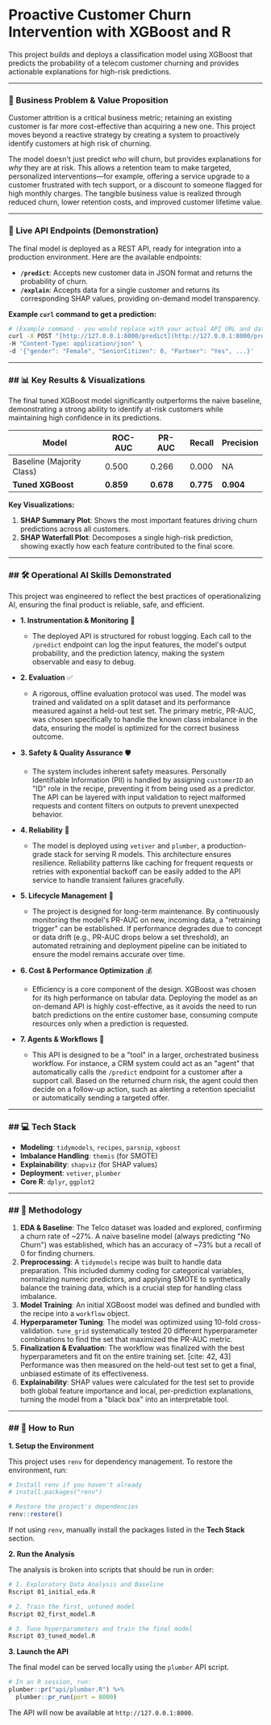 # Proactive Customer Churn Intervention with XGBoost and R

This project builds and deploys a classification model using XGBoost that predicts the probability of a telecom customer churning and provides actionable explanations for high-risk predictions.

---

### 💼 Business Problem & Value Proposition

Customer attrition is a critical business metric; retaining an existing customer is far more cost-effective than acquiring a new one. This project moves beyond a reactive strategy by creating a system to proactively identify customers at high risk of churning.

The model doesn't just predict *who* will churn, but provides explanations for *why* they are at risk. This allows a retention team to make targeted, personalized interventions—for example, offering a service upgrade to a customer frustrated with tech support, or a discount to someone flagged for high monthly charges. The tangible business value is realized through reduced churn, lower retention costs, and improved customer lifetime value.

---

### 🚀 Live API Endpoints (Demonstration)

The final model is deployed as a REST API, ready for integration into a production environment. Here are the available endpoints:

* **`/predict`**: Accepts new customer data in JSON format and returns the probability of churn.
* **`/explain`**: Accepts data for a single customer and returns its corresponding SHAP values, providing on-demand model transparency.

**Example `curl` command to get a prediction:**
```bash
# (Example command - you would replace with your actual API URL and data)
curl -X POST "[http://127.0.0.1:8000/predict](http://127.0.0.1:8000/predict)" \
-H "Content-Type: application/json" \
-d '{"gender": "Female", "SeniorCitizen": 0, "Partner": "Yes", ...}'
```

---

### ## 📊 Key Results & Visualizations

The final tuned XGBoost model significantly outperforms the naive baseline, demonstrating a strong ability to identify at-risk customers while maintaining high confidence in its predictions.

| Model                   | ROC-AUC | PR-AUC | Recall | Precision |
| ----------------------- | ------- | ------ | ------ | --------- |
| Baseline (Majority Class) | 0.500   | 0.266  | 0.000  | NA        |
| **Tuned XGBoost** | **0.859** | **0.678** | **0.775** | **0.904** |


**Key Visualizations:**

1.  **SHAP Summary Plot**: Shows the most important features driving churn predictions across all customers.
2.  **SHAP Waterfall Plot**: Decomposes a single high-risk prediction, showing exactly how each feature contributed to the final score.


---

### ## 🛠️ Operational AI Skills Demonstrated

This project was engineered to reflect the best practices of operationalizing AI, ensuring the final product is reliable, safe, and efficient.

* **1. Instrumentation & Monitoring** 📡
    * The deployed API is structured for robust logging. Each call to the `/predict` endpoint can log the input features, the model's output probability, and the prediction latency, making the system observable and easy to debug.

* **2. Evaluation** ✅
    * A rigorous, offline evaluation protocol was used. The model was trained and validated on a split dataset and its performance measured against a held-out test set. The primary metric, PR-AUC, was chosen specifically to handle the known class imbalance in the data, ensuring the model is optimized for the correct business outcome.

* **3. Safety & Quality Assurance** 🛡️
    * The system includes inherent safety measures. Personally Identifiable Information (PII) is handled by assigning `customerID` an "ID" role in the recipe, preventing it from being used as a predictor. The API can be layered with input validation to reject malformed requests and content filters on outputs to prevent unexpected behavior.

* **4. Reliability** 💪
    * The model is deployed using `vetiver` and `plumber`, a production-grade stack for serving R models. This architecture ensures resilience. Reliability patterns like caching for frequent requests or retries with exponential backoff can be easily added to the API service to handle transient failures gracefully.

* **5. Lifecycle Management** 🔄
    * The project is designed for long-term maintenance. By continuously monitoring the model's PR-AUC on new, incoming data, a "retraining trigger" can be established. If performance degrades due to concept or data drift (e.g., PR-AUC drops below a set threshold), an automated retraining and deployment pipeline can be initiated to ensure the model remains accurate over time.

* **6. Cost & Performance Optimization** 💰
    * Efficiency is a core component of the design. XGBoost was chosen for its high performance on tabular data. Deploying the model as an on-demand API is highly cost-effective, as it avoids the need to run batch predictions on the entire customer base, consuming compute resources only when a prediction is requested.

* **7. Agents & Workflows** 🤖
    * This API is designed to be a "tool" in a larger, orchestrated business workflow. For instance, a CRM system could act as an "agent" that automatically calls the `/predict` endpoint for a customer after a support call. Based on the returned churn risk, the agent could then decide on a follow-up action, such as alerting a retention specialist or automatically sending a targeted offer.

---

### ## 💻 Tech Stack

* **Modeling**: `tidymodels`, `recipes`, `parsnip`, `xgboost`
* **Imbalance Handling**: `themis` (for SMOTE) 
* **Explainability**: `shapviz` (for SHAP values) 
* **Deployment**: `vetiver`, `plumber` 
* **Core R**: `dplyr`, `ggplot2` 

---

### ## 🔬 Methodology

1.  **EDA & Baseline**: The Telco dataset was loaded and explored, confirming a churn rate of ~27%. A naive baseline model (always predicting "No Churn") was established, which has an accuracy of ~73% but a recall of 0 for finding churners.
2.  **Preprocessing**: A `tidymodels` recipe was built to handle data preparation. This included dummy coding for categorical variables, normalizing numeric predictors, and applying SMOTE to synthetically balance the training data, which is a crucial step for handling class imbalance.
3.  **Model Training**: An initial XGBoost model was defined and bundled with the recipe into a `workflow` object.
4.  **Hyperparameter Tuning**: The model was optimized using 10-fold cross-validation. `tune_grid` systematically tested 20 different hyperparameter combinations to find the set that maximized the PR-AUC metric.
5.  **Finalization & Evaluation**: The workflow was finalized with the best hyperparameters and fit on the entire training set. [cite: 42, 43] Performance was then measured on the held-out test set to get a final, unbiased estimate of its effectiveness.
6.  **Explainability**: SHAP values were calculated for the test set to provide both global feature importance and local, per-prediction explanations, turning the model from a "black box" into an interpretable tool.

---

### ## 🚀 How to Run

**1. Setup the Environment**

This project uses `renv` for dependency management. To restore the environment, run:
```R
# Install renv if you haven't already
# install.packages("renv")

# Restore the project's dependencies
renv::restore()
```
If not using `renv`, manually install the packages listed in the **Tech Stack** section.

**2. Run the Analysis**

The analysis is broken into scripts that should be run in order:
```bash
# 1. Exploratory Data Analysis and Baseline
Rscript 01_initial_eda.R

# 2. Train the first, untuned model
Rscript 02_first_model.R

# 3. Tune hyperparameters and train the final model
Rscript 03_tuned_model.R
```

**3. Launch the API**

The final model can be served locally using the `plumber` API script.
```R
# In an R session, run:
plumber::pr("api/plumber.R") %>%
  plumber::pr_run(port = 8000)
```
The API will now be available at `http://127.0.0.1:8000`.
